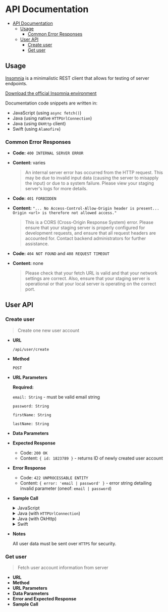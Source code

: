 # API Documentation

- [API Documentation](#API-Documentation)
  - [Usage](#Usage)
    - [Common Error Responses](#Common-Error-Responses)
  - [User API](#User-API)
    - [Create user](#Create-user)
    - [Get user](#Get-user)

## Usage

[Insomnia](https://insomnia.rest) is a minimalistic REST client that allows for testing of server endpoints.

[Download the official Insomnia environment]()

Documentation code snippets are written in:

- JavaScript (using `async fetch()`)
- Java (using native `HTTPUrlConnection`)
- Java (using `OkHttp` client)
- Swift (using `Alamofire`)

### Common Error Responses

- **Code:** `400 INTERNAL SERVER ERROR`
- **Content:** varies

    > An internal server error has occurred from the HTTP request. This may be due to invalid input data (causing the server to misapply the input) or due to a system failure. Please view your staging server's logs for more details.

- **Code:** `401 FORBIDDEN`
- **Content:** `"... No Access-Control-Allow-Origin header is present... Origin <url> is therefore not allowed access."`

    > This is a CORS (Cross-Origin Response System) error. Please ensure that your staging server is properly configured for development requests, and ensure that all request headers are accounted for. Contact backend administrators for further assistance.

- **Code:** `404 NOT FOUND` and `408 REQUEST TIMEOUT`
- **Content:** none

    > Please check that your fetch URL is valid and that your network settings are correct. Also, ensure that your staging server is operational or that your local server is operating on the correct port.

## User API

### Create user

> Create one new user account

- **URL**

  `/api/user/create`

- **Method**

  `POST`

- **URL Parameters**

  **Required:**

    `email: String` - must be valid email string

    `password: String`

    `firstName: String`

    `lastName: String`

- **Data Parameters**
- **Expected Response**
  - Code: `200 OK`
  - Content: `{ id: 1823789 }` - returns ID of newly created user account
- **Error Response**
  - Code: `422 UNPROCESSABLE ENTITY`
  - Content: `{ error: 'email | password' }` - error string detailing invalid parameter (oneof: `email | password`)
- **Sample Call**
  <details>
    <summary>JavaScript</summary>

    ```typescript
    const post = async () => {
      ...
      const response = await fetch('https://<url>/api/user/create', {
        method: 'POST',
        headers: {
          'Accept': 'application/json',
          'Content-Type': 'application/json'
        },
        body: JSON.stringify({
          email: 'admin@uhsjcl.com',
          password: 'admin',
          firstName: 'Bob',
          lastName: 'Joe'
        })
      });
      ...
    };
    ```

  </details>
  <details>
    <summary>Java (with <code>HTTPUrlConnection</code>)</summary>

    ```java
    ```

  </details>
  <details>
    <summary>Java (with OkHttp)</summary>

    ```java
    MediaType JSON
    = MediaType.get("application/json; charset=utf-8");

    OkHttpClient client = new OkHttpClient();

    String json = "'email': 'admin@uhsjcl.com',"
      + "'password': 'admin',"
      + "'firstName': 'Bob'",
      + "'lastName': 'Joe'";

    RequestBody body = RequestBody.create(JSON, json);
    Request request = new Request.Builder()
        .url('https://<url>/api/user/create')
        .post(body)
        .build();
    try (Response response = client.newCall(request).execute()) {
      System.out.println(response.body().string());
    }
    ```

  </details>
  <details>
    <summary>Swift</summary>

    ```swift
    import Alamofire

    ...

    let url = URL(string: "https://<url>/api/user/create")!
    let param: Parameters = [
      "email": "admin@uhsjcl.com",
      "password": "admin",
      "firstName": "Bob",
      "lastName": "Joe"
    ]
    Alamofire.request(
      url,
      method: .post,
      parameters: param,
      encoding: JSONEncoding.default
    ).responseJSON { response in
      if let json = response.result.value {
        print("Response in JSON: \(json)")
      }
    }

    ...
    ```

  </details>

- **Notes**

  All user data must be sent over `HTTPS` for security.

### Get user

> Fetch user account information from server

- **URL**
- **Method**
- **URL Parameters**
- **Data Parameters**
- **Error and Expected Response**
- **Sample Call**
